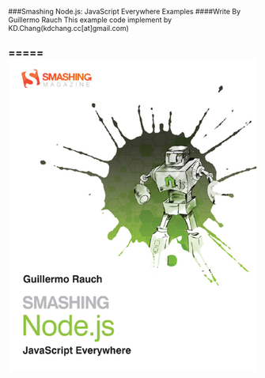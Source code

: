 ###Smashing Node.js: JavaScript Everywhere Examples
####Write By Guillermo Rauch
This example code implement by KD.Chang(kdchang.cc[at]gmail.com)

=====
![Alt text](book.png)
-----

